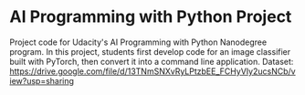 # AI Programming with Python Project

Project code for Udacity's AI Programming with Python Nanodegree program. In this project, students first develop code for an image classifier built with PyTorch, then convert it into a command line application.
Dataset: https://drive.google.com/file/d/13TNmSNXvRyLPtzbEE_FCHyVIy2ucsNCb/view?usp=sharing
